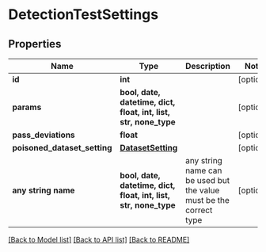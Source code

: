 # DetectionTestSettings


## Properties
Name | Type | Description | Notes
------------ | ------------- | ------------- | -------------
**id** | **int** |  | [optional] 
**params** | **bool, date, datetime, dict, float, int, list, str, none_type** |  | [optional] 
**pass_deviations** | **float** |  | [optional] 
**poisoned_dataset_setting** | [**DatasetSetting**](DatasetSetting.md) |  | [optional] 
**any string name** | **bool, date, datetime, dict, float, int, list, str, none_type** | any string name can be used but the value must be the correct type | [optional]

[[Back to Model list]](../README.md#documentation-for-models) [[Back to API list]](../README.md#documentation-for-api-endpoints) [[Back to README]](../README.md)


